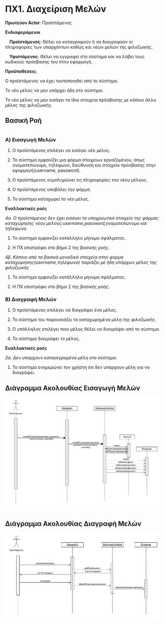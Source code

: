 # ΠΧ1. Διαχείριση Μελών

**Πρωτεύον Actor**: Προϊστάμενος 

**Ενδιαφερόμενοι**   

&emsp;**Προϊστάμενος**: Θέλει να καταγραφούν ή να διαγραφούν οι πληροφορίες των υπαρχόντων καθώς και νέων μελών της φιλοζωικής. 

&emsp;**Υφιστάμενος**: Θέλει να εγγραφεί στο σύστημα και να λάβει τους κωδικούς πρόσβασης του στην εφαρμογή. 

**Προϋποθέσεις**:  

Ο προϊστάμενος να έχει ταυτοποιηθεί από το σύστημα. 

Το νέο μέλος να μην υπάρχει ήδη στο σύστημα. 

Το νέο μέλος να μην εισάγει τα ίδια στοιχεία πρόσβασης με κάποιο άλλο μέλος της φιλοζωικής. 

## Βασική Ροή
#

### Α) Εισαγωγή Μελών 
 

1. Ο προϊστάμενος  επιλέγει να εισάγει νέο μέλος.  

2. Το σύστημα εμφανίζει μια φόρμα στοιχείων εργαζομένου, όπως  ονοματεπώνυμο, τηλέφωνο, διεύθυνση και στοιχεία πρόσβασης στην εφαρμογή(username, password). 

3. Ο προϊστάμενος συμπληρώνει τις πληροφορίες του νέου μέλους. 

4. Ο προϊστάμενος υποβάλει την φόρμα. 

5. Το σύστημα καταχωρεί το νέο μέλος. 

**Εναλλακτικές ροές**

*4α. Ο προϊστάμενος δεν έχει εισάγει τα υποχρεωτικό  στοιχείο της φόρμας καταχώρησης νέου μέλους:username,password,ονοματεπώνυμο και τηλέφωνο.* 

1. Το σύστημα εμφανίζει κατάλληλο μήνυμα σφάλματος. 

2. Η ΠΧ επιστρέφει στο βήμα 2 της βασικής ροής. 

*4β. Κάποιο από τα βασικά μοναδικά στοιχεία στην φόρμα καταχώρησης(username,τηλέφωνο) ταιριάζει με ήδη υπάρχων μέλος της φιλοζωικής* 

1. Το σύστημα εμφανίζει κατάλληλο μήνυμα σφάλματος. 

2. Η ΠΧ επιστρέφει στο βήμα 2 της βασικής ροής. 

### B) Διαγραφή Μελών 


1. Ο προϊστάμενος  επιλέγει να διαγράψει ένα μέλος. 

2. Το σύστημα του παρουσιάζει τα καταχωρημένα μέλη της φιλοζωικής. 

3. Ο υπάλληλος επιλέγει ποιο μέλος θέλει να διαγράψει από το σύστημα. 

4. Το σύστημα διαγράφει το μέλος. 

**Εναλλακτικές ροές**

*2α. Δεν υπαρχουν καταγεγραμένα μέλη στο σύστημα.*

1. Το σύστημα ενημερώνει τον χρήστη ότι δεν υπάρχουν μέλη για να διαγράψει.

## Διάγραμμα Ακολουθίας Εισαγωγή Μελών
![Διάγραμμα Ακολουθίας](uml/requirements/sd1-createEmployee.png)
## Διάγραμμα Ακολουθίας Διαγραφή Μελών
![Διάγραμμα Ακολουθίας](uml/requirements/sd1-deleteEmployee.png)